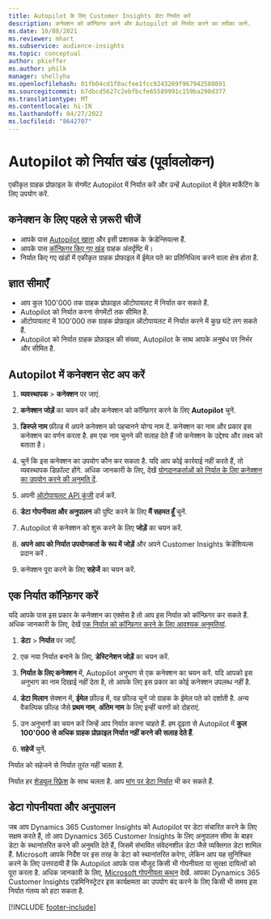 ```yaml
---
title: Autopilot के लिए Customer Insights डेटा निर्यात करें
description: कनेक्शन को कॉन्फ़िगर करने और Autopilot को निर्यात करने का तरीका जानें.
ms.date: 10/08/2021
ms.reviewer: mhart
ms.subservice: audience-insights
ms.topic: conceptual
author: pkieffer
ms.author: philk
manager: shellyha
ms.openlocfilehash: 01fb04cd1f0acfee1fcc9243269f967942580891
ms.sourcegitcommit: b7dbcd5627c2ebfbcfe65589991c159ba290d377
ms.translationtype: MT
ms.contentlocale: hi-IN
ms.lasthandoff: 04/27/2022
ms.locfileid: "8642707"
---
```

# <a name="export-segments-to-autopilot-preview"></a>Autopilot को निर्यात खंड (पूर्वावलोकन)

एकीकृत ग्राहक प्रोफ़ाइल के सेगमेंट Autopilot में निर्यात करें और उन्हें Autopilot में ईमेल मार्केटिंग के लिए उपयोग करें. 

## <a name="prerequisites-for-a-connection"></a>कनेक्शन के लिए पहले से ज़रूरी चीजें

-   आपके पास [Autopilot खाता](https://www.autopilothq.com/) और इसी प्रशासक के क्रेडेन्सियल्स हैं.
-   आपके पास [कॉन्फ़िगर किए गए खंड](segments.md) ग्राहक अंतर्दृष्टि में।
-   निर्यात किए गए खंडों में एकीकृत ग्राहक प्रोफाइल में ईमेल पते का प्रतिनिधित्व करने वाला क्षेत्र होता है.

## <a name="known-limitations"></a>ज्ञात सीमाएँ

- आप कुल 100'000 तक ग्राहक प्रोफ़ाइल ऑटोपायलट में निर्यात कर सकते हैं.
- Autopilot को निर्यात करना सेगमेंटों तक सीमित है.
- ऑटोपायलट में 100'000 तक ग्राहक प्रोफ़ाइल ऑटोपायलट में निर्यात करने में कुछ घंटे लग सकते हैं. 
- Autopilot को निर्यात ग्राहक प्रोफ़ाइल की संख्या, Autopilot के साथ आपके अनुबंध पर निर्भर और सीमित है.

## <a name="set-up-connection-to-autopilot"></a>Autopilot में कनेक्शन सेट अप करें

1. **व्यवस्थापक** > **कनेक्शन** पर जाएं.

1. **कनेक्शन जोड़ें** का चयन करें और कनेक्शन को कॉन्फ़िगर करने के लिए **Autopilot** चुनें.

1. **डिस्प्ले नाम** फ़ील्ड में अपने कनेक्शन को पहचानने योग्य नाम दें. कनेक्शन का नाम और प्रकार इस कनेक्शन का वर्णन करता है. हम एक नाम चुनने की सलाह देते हैं जो कनेक्शन के उद्देश्य और लक्ष्य को बताता है।

1. चुनें कि इस कनेक्शन का उपयोग कौन कर सकता है. यदि आप कोई कार्रवाई नहीं करते हैं, तो व्यवस्थापक डिफ़ॉल्ट होंगे. अधिक जानकारी के लिए, देखें [योगदानकर्ताओं को निर्यात के लिए कनेक्शन का उपयोग करने की अनुमति दें](connections.md#allow-contributors-to-use-a-connection-for-exports).

1. अपनी [ऑटोपायलट API कुंजी](https://autopilot.docs.apiary.io/#) दर्ज करें.

1. **डेटा गोपनीयता और अनुपालन** की पुष्टि करने के लिए **मैं सहमत हूँ** चुनें.

1. Autopilot से कनेक्शन को शुरू करने के लिए **जोड़ें** का चयन करें.

1. **अपने आप को निर्यात उपयोगकर्ता के रूप में जोड़ें** और अपने Customer Insights क्रेडेंशियल्स प्रदान करें .

1. कनेक्शन पूरा करने के लिए **सहेजें** का चयन करें.

## <a name="configure-an-export"></a>एक निर्यात कॉन्फ़िगर करें

यदि आपके पास इस प्रकार के कनेक्शन का एक्सेस है तो आप इस निर्यात को कॉन्फ़िगर कर सकते हैं. अधिक जानकारी के लिए, देखें [एक निर्यात को कॉन्फ़िगर करने के लिए आवश्यक अनुमतियां](export-destinations.md#set-up-a-new-export).

1. **डेटा** > **निर्यात** पर जाएँ.

1. एक नया निर्यात बनाने के लिए, **डेस्टिनेशन जोड़ें** का चयन करें.

1. **निर्यात के लिए कनेक्शन** में, Autopilot अनुभाग से एक कनेक्शन का चयन करें. यदि आपको इस अनुभाग का नाम दिखाई नहीं देता है, तो आपके लिए इस प्रकार का कोई कनेक्शन उपलब्ध नहीं है.

1. **डेटा मिलान** सेक्शन में, **ईमेल** फ़ील्ड में, वह फ़ील्ड चुनें जो ग्राहक के ईमेल पते को दर्शाती है. अन्य वैकल्पिक फ़ील्ड जैसे **प्रथम नाम**, **अंतिम नाम** के लिए इन्हीं चरणों को दोहराएं.

1. उन अनुभागों का चयन करें जिन्हें आप निर्यात करना चाहते हैं. हम दृढ़ता से Autopilot में **कुल 100'000 से अधिक ग्राहक प्रोफ़ाइल निर्यात नहीं करने की सलाह देते हैं**. 

1. **सहेजें** चुनें.

निर्यात को सहेजने से निर्यात तुरंत नहीं चलता है.

निर्यात हर [शेड्यूल रिफ़्रेश](system.md#schedule-tab) के साथ चलता है. आप [मांग पर डेटा निर्यात](export-destinations.md#run-exports-on-demand) भी कर सकते हैं. 

## <a name="data-privacy-and-compliance"></a>डेटा गोपनीयता और अनुपालन

जब आप Dynamics 365 Customer Insights को Autopilot पर डेटा संचारित करने के लिए सक्षम करते हैं, तो आप Dynamics 365 Customer Insights के लिए अनुपालन सीमा के बाहर डेटा के स्थानांतरित करने की अनुमति देते हैं, जिसमें संभावित संवेदनशील डेटा जैसे व्यक्तिगत डेटा शामिल हैं. Microsoft आपके निर्देश पर इस तरह के डेटा को स्थानांतरित करेगा, लेकिन आप यह सुनिश्चित करने के लिए उत्तरदायी हैं कि Autopilot आपके पास मौजूद किसी भी गोपनीयता या सुरक्षा दायित्वों को पूरा करता है. अधिक जानकारी के लिए, [Microsoft गोपनीयता कथन](https://go.microsoft.com/fwlink/?linkid=396732) देखें.
आपका Dynamics 365 Customer Insights एडमिनिस्ट्रेटर इस कार्यक्षमता का उपयोग बंद करने के लिए किसी भी समय इस निर्यात गंतव्य को हटा सकता है.


[!INCLUDE [footer-include](includes/footer-banner.md)]
